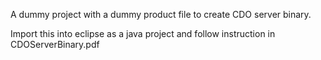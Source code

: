 A dummy project with a dummy product file to create CDO server binary.

Import this into eclipse as a java project and follow instruction in CDOServerBinary.pdf


